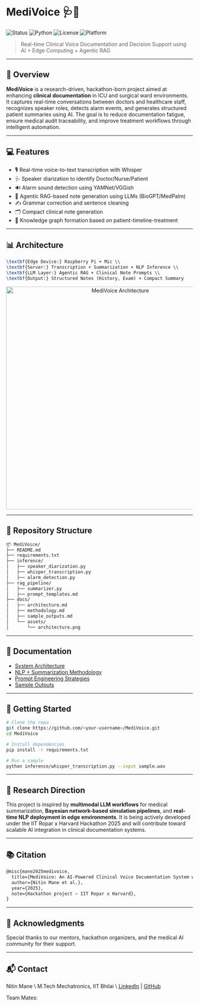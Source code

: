 
# MediVoice 🩺🧠

![Status](https://img.shields.io/badge/status-active-brightgreen)
![Python](https://img.shields.io/badge/python-3.8%2B-blue)
![License](https://img.shields.io/badge/license-MIT-lightgrey)
![Platform](https://img.shields.io/badge/platform-RaspberryPi%20%7C%20Linux%20%7C%20Cloud-orange)

> Real-time Clinical Voice Documentation and Decision Support using AI + Edge Computing + Agentic RAG

---

## 🧬 Overview

**MediVoice** is a research-driven, hackathon-born project aimed at enhancing **clinical documentation** in ICU and surgical ward environments. It captures real-time conversations between doctors and healthcare staff, recognizes speaker roles, detects alarm events, and generates structured patient summaries using AI. The goal is to reduce documentation fatigue, ensure medical audit traceability, and improve treatment workflows through intelligent automation.

---

## 💻 Features

- 🎙️ Real-time voice-to-text transcription with Whisper
- 🩺 Speaker diarization to identify Doctor/Nurse/Patient
- 🔊 Alarm sound detection using YAMNet/VGGish
- 🧠 Agentic RAG-based note generation using LLMs (BioGPT/MedPalm)
- ✍️ Grammar correction and sentence cleaning
- 🗂️ Compact clinical note generation
- 🧾 Knowledge graph formation based on patient-timeline-treatment

---

## 📊 Architecture

```latex
\textbf{Edge Device:} Raspberry Pi + Mic \\
\textbf{Server:} Transcription + Summarization + NLP Inference \\
\textbf{LLM Layer:} Agentic RAG + Clinical Note Prompts \\
\textbf{Output:} Structured Notes (History, Exam) + Compact Summary
```

<p align="center"><img src="docs/assets/architecture.png" alt="MediVoice Architecture" width="600"/></p>

---

## 📁 Repository Structure

```bash
📦 MediVoice/
├── README.md
├── requirements.txt
├── inference/
│   ├── speaker_diarization.py
│   ├── whisper_transcription.py
│   ├── alarm_detection.py
├── rag_pipeline/
│   ├── summarizer.py
│   ├── prompt_templates.md
├── docs/
│   ├── architecture.md
│   ├── methodology.md
│   ├── sample_outputs.md
│   └── assets/
│       └── architecture.png
```

---

## 📄 Documentation

- [System Architecture](docs/architecture.md)
- [NLP + Summarization Methodology](docs/methodology.md)
- [Prompt Engineering Strategies](rag_pipeline/prompt_templates.md)
- [Sample Outputs](docs/sample_outputs.md)

---

## 🧪 Getting Started

```bash
# Clone the repo
git clone https://github.com/<your-username>/MediVoice.git
cd MediVoice

# Install dependencies
pip install -r requirements.txt

# Run a sample
python inference/whisper_transcription.py --input sample.wav
```

---

## 📌 Research Direction

This project is inspired by **multimodal LLM workflows** for medical summarization, **Bayesian network-based simulation pipelines**, and **real-time NLP deployment in edge environments**. It is being actively developed under the IIT Ropar x Harvard Hackathon 2025 and will contribute toward scalable AI integration in clinical documentation systems.

---

## 📚 Citation

```latex
@misc{mane2025medivoice,
  title={MediVoice: An AI-Powered Clinical Voice Documentation System with Agentic RAG},
  author={Nitin Mane et al.},
  year={2025},
  note={Hackathon project – IIT Ropar x Harvard},
}
```

---

## 🙏 Acknowledgments

Special thanks to our mentors, hackathon organizers, and the medical AI community for their support.

---

## 📬 Contact

Nitin Mane  \\
M.Tech Mechatronics, IIT Bhilai  \\
[LinkedIn](https://www.linkedin.com/in/nitingmane/) | [GitHub](https://github.com/Nitin-Mane)

Team Mates: 

